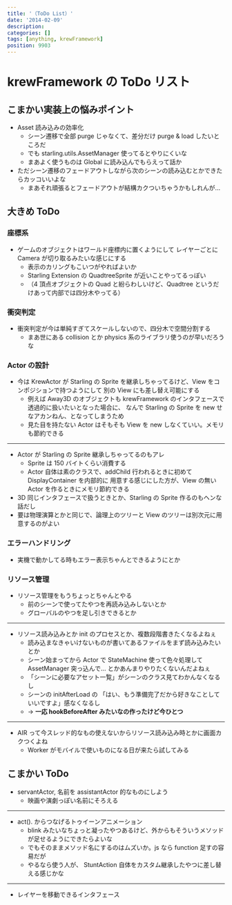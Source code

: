 ```yaml
---
title: '（ToDo List）'
date: '2014-02-09'
description:
categories: []
tags: [anything, krewFramework]
position: 9903
---
```


# krewFramework の ToDo リスト

## こまかい実装上の悩みポイント

- Asset 読み込みの効率化
    - シーン遷移で全部 purge じゃなくて、差分だけ purge & load したいところだ
    - でも starling.utils.AssetManager 使ってるとやりにくいな
    - まあよく使うものは Global に読み込んでもらえって話か
- ただシーン遷移のフェードアウトしながら次のシーンの読み込むとかできたらカッコいいよな
    - まあそれ頑張るとフェードアウトが結構カクついちゃうかもしれんが…

## 大きめ ToDo

### 座標系

- ゲームのオブジェクトはワールド座標内に置くようにして
  レイヤーごとに Camera が切り取るみたいな感じにする
    - 表示のカリングもこいつがやればよいか
    - Starling Extension の QuadtreeSprite が近いことやってるっぽい
    - （4 頂点オブジェクトの Quad と紛らわしいけど、Quadtree というだけあって内部では四分木やってる）

### 衝突判定

- 衝突判定が今は単純すぎてスケールしないので、四分木で空間分割する
    - まあ世にある collision とか physics 系のライブラリ使うのが早いだろうな

### Actor の設計

- 今は KrewActor が Starling の Sprite を継承しちゃってるけど、View をコンポジションで持つようにして
  別の View にも差し替え可能にする
    - 例えば Away3D のオブジェクトも krewFramework のインタフェースで透過的に扱いたいとなった場合に、
      なんで Starling の Sprite を new せなアカンねん、となってしまうため
    - 見た目を持たない Actor はそもそも View を new しなくていい。メモリも節約できる

___

- Actor が Starling の Sprite 継承しちゃってるのもアレ
    - Sprite は 150 バイトくらい消費する
    - Actor 自体は素のクラスで、addChild 行われるときに初めて DisplayContainer を内部的に
      用意する感じにした方が、View の無い Actor を作るときにメモリ節約できる
- 3D 同じインタフェースで扱うときとか、Starling の Sprite 作るのもヘンな話だし
- 要は物理演算とかと同じで、論理上のツリーと View のツリーは別次元に用意するのがよい

### エラーハンドリング

- 実機で動かしてる時もエラー表示ちゃんとできるようにとか

### リソース管理

- リソース管理をもうちょっとちゃんとやる
    - 前のシーンで使ってたやつを再読み込みしないとか
    - グローバルのやつを足し引きできるとか

___

- リソース読み込みとか init のプロセスとか、複数段階書きたくなるよねぇ
    - 読み込まなきゃいけないものが書いてあるファイルをまず読み込みたいとか
    - シーン始まってから Actor で StateMachine 使って色々処理して AssetManager 突っ込んで…
      とかあんまりやりたくないんだよねぇ
    - 「シーンに必要なアセット一覧」がシーンのクラス見てわかんなくなるし
    - シーンの initAfterLoad の 「はい、もう準備完了だから好きなことしていいですよ」感なくなるし
    - → **一応 hookBeforeAfter みたいなの作ったけど今ひとつ**

___

- AIR って今スレッド的なもの使えないからリソース読み込み時とかに画面カクつくよね
    - Worker がモバイルで使いものになる日が来たら試してみる


## こまかい ToDo

- servantActor, 名前を assistantActor 的なものにしよう
    - 映画や演劇っぽい名前にそろえる

___

- act(). からつなげるトゥイーンアニメーション
    - blink みたいなちょっと凝ったやつあるけど、外からもそういうメソッドが足せるようにできたらよいな
    - でもそのままメソッド名にするのはムズいか。js なら function 足すの容易だが
    - やるなら使う人が、 StuntAction 自体をカスタム継承したやつに差し替える感じかな

___

- レイヤーを移動できるインタフェース

<br/><br/><br/>


